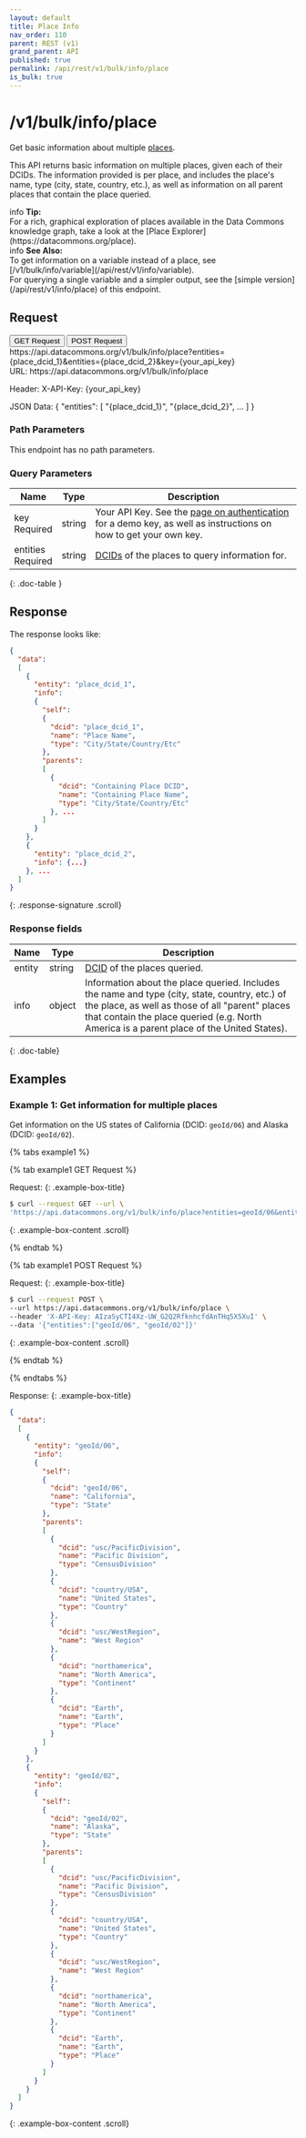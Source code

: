 ```yaml
---
layout: default
title: Place Info
nav_order: 110
parent: REST (v1)
grand_parent: API
published: true
permalink: /api/rest/v1/bulk/info/place
is_bulk: true
---
```




# /v1/bulk/info/place

Get basic information about multiple [places](/glossary.html#place).

This API returns basic information on multiple places, given each of their DCIDs. The information provided is per place, and includes the place's name, type (city, state, country, etc.), as well as information on all parent places that contain the place queried.

<div markdown="span" class="alert alert-info" role="alert">
   <span class="material-icons md-16">info </span><b>Tip:</b><br />
   For a rich, graphical exploration of places available in the Data Commons knowledge graph, take a look at the [Place Explorer](https://datacommons.org/place).
</div>

<div markdown="span" class="alert alert-warning" role="alert">
    <span class="material-icons md-16">info </span><b>See Also:</b><br />
    To get information on a variable instead of a place, see [/v1/bulk/info/variable](/api/rest/v1/info/variable).<br />
    For querying a single variable and a simpler output, see the [simple version](/api/rest/v1/info/place) of this endpoint.
</div>



## Request

<div class="api-tab">
  <button id="get-button" class="api-tablink" onclick="openTab(event, 'GET-request')">
    GET Request
  </button>
  <button id="post-button" class="api-tablink" onclick="openTab(event, 'POST-request')">
    POST Request
  </button>
</div>

<div id="GET-request" class="api-tabcontent api-signature"><div class="scroll">
https://api.datacommons.org/v1/bulk/info/place?entities={place_dcid_1}&entities={place_dcid_2}&key={your_api_key}
</div></div>


<div id="POST-request" class="api-tabcontent api-signature">
URL:
https://api.datacommons.org/v1/bulk/info/place

Header:
X-API-Key: {your_api_key}

JSON Data:
{
  "entities": [
    "{place_dcid_1}",
    "{place_dcid_2}",
    ...
  ]
}
</div>

<script src="/assets/js/syntax_highlighting.js"></script>
<script src="/assets/js/api-doc-tabs.js"></script>


### Path Parameters

This endpoint has no path parameters.

### Query Parameters

| Name                                               | Type | Description               |
| -------------------------------------------------- | ---- | ------------------------- |
| key <br /> <required-tag>Required</required-tag> | string | Your API Key. See the [page on authentication](/api/rest/v1/getting_started#authentication) for a demo key, as well as instructions on how to get your own key. |
| entities <br /> <required-tag>Required</required-tag> | string | [DCIDs](/glossary.html#dcid) of the places to query information for. |
{: .doc-table }

## Response

The response looks like:

```json
{
  "data":
  [
    {
      "entity": "place_dcid_1",
      "info":
      {
        "self":
        {
          "dcid": "place_dcid_1",
          "name": "Place Name",
          "type": "City/State/Country/Etc"
        },
        "parents":
        [
          {
            "dcid": "Containing Place DCID",
            "name": "Containing Place Name",
            "type": "City/State/Country/Etc"
          }, ...
        ]
      }
    },
    {
      "entity": "place_dcid_2",
      "info": {...}
    }, ...
  ]
}
```
{: .response-signature .scroll}

### Response fields

| Name     | Type   | Description                |
| -------- | ------ | -------------------------- |
| entity   | string | [DCID](/glossary.html#dcid) of the places queried. |
| info     | object | Information about the place queried. Includes the name and type (city, state, country, etc.) of the place, as well as those of all "parent" places that contain the place queried (e.g. North America is a parent place of the United States). |
{: .doc-table}

## Examples

### Example 1: Get information for multiple places

Get information on the US states of California (DCID: `geoId/06`) and Alaska (DCID: `geoId/02`).

<div>
{% tabs example1 %}

{% tab example1 GET Request %}

Request:
{: .example-box-title}

```bash
$ curl --request GET --url \
'https://api.datacommons.org/v1/bulk/info/place?entities=geoId/06&entities=geoId/06&key=AIzaSyCTI4Xz-UW_G2Q2RfknhcfdAnTHq5X5XuI'
```
{: .example-box-content .scroll}

{% endtab %}

{% tab example1 POST Request %}

Request:
{: .example-box-title}

```bash
$ curl --request POST \
--url https://api.datacommons.org/v1/bulk/info/place \
--header 'X-API-Key: AIzaSyCTI4Xz-UW_G2Q2RfknhcfdAnTHq5X5XuI' \
--data '{"entities":["geoId/06", "geoId/02"]}'
```
{: .example-box-content .scroll}

{% endtab %}

{% endtabs %}
</div>

Response:
{: .example-box-title}
```json
{
  "data":
  [
    {
      "entity": "geoId/06",
      "info":
      {
        "self":
        {
          "dcid": "geoId/06",
          "name": "California",
          "type": "State"
        },
        "parents":
        [
          {
            "dcid": "usc/PacificDivision",
            "name": "Pacific Division",
            "type": "CensusDivision"
          },
          {
            "dcid": "country/USA",
            "name": "United States",
            "type": "Country"
          },
          {
            "dcid": "usc/WestRegion",
            "name": "West Region"
          },
          {
            "dcid": "northamerica",
            "name": "North America",
            "type": "Continent"
          },
          {
            "dcid": "Earth",
            "name": "Earth",
            "type": "Place"
          }
        ]
      }
    },
    {
      "entity": "geoId/02",
      "info":
      {
        "self":
        {
          "dcid": "geoId/02",
          "name": "Alaska",
          "type": "State"
        },
        "parents":
        [
          {
            "dcid": "usc/PacificDivision",
            "name": "Pacific Division",
            "type": "CensusDivision"
          },
          {
            "dcid": "country/USA",
            "name": "United States",
            "type": "Country"
          },
          {
            "dcid": "usc/WestRegion",
            "name": "West Region"
          },
          {
            "dcid": "northamerica",
            "name": "North America",
            "type": "Continent"
          },
          {
            "dcid": "Earth",
            "name": "Earth",
            "type": "Place"
          }
        ]
      }
    }
  ]
}
```
{: .example-box-content .scroll}
